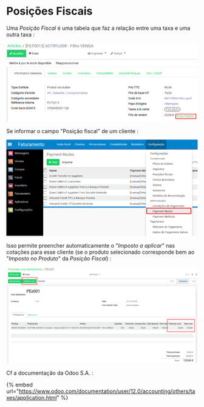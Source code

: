 # Posições Fiscais

Uma _Posição Fiscal_ é uma tabela que faz a relação entre uma taxa e uma outra taxa :

![](../.gitbook/assets/image%20%287%29.png)

Se informar o campo "Posição fiscal" de um cliente :

![](../.gitbook/assets/image%20%2846%29.png)

Isso permite preencher automaticamente o "_Imposto a aplicar_" nas cotações para esse cliente \(se o produto selecionado corresponde bem ao "_Imposto no Produto_" da _Posição Fiscal_\) :

![](../.gitbook/assets/image%20%286%29.png)

Cf a documentação da Odoo S.A. :

{% embed url="https://www.odoo.com/documentation/user/12.0/accounting/others/taxes/application.html" %}



